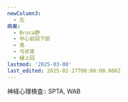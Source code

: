```yaml
---
newColumn3:
  - 左
病巣:
  - Broca野
  - 中心前回下部
  - 島
  - 弓状束
  - 縁上回
lastmod: '2025-03-08'
last_edited: 2025-02-27T00:00:00.000Z
---
```


神経心理検査:: SPTA, WAB
